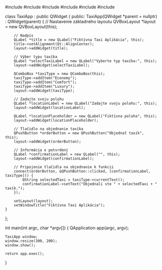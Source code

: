 #include <QApplication>
#include <QWidget>
#include <QVBoxLayout>
#include <QPushButton>
#include <QComboBox>
#include <QLabel>

class TaxiApp : public QWidget {
public:
    TaxiApp(QWidget *parent = nullptr) : QWidget(parent) {
        // Nastavenie základného layoutu
        QVBoxLayout *layout = new QVBoxLayout(this);

        // Nadpis
        QLabel *title = new QLabel("Fiktívna Taxi Aplikácia", this);
        title->setAlignment(Qt::AlignCenter);
        layout->addWidget(title);

        // Výber typu taxíka
        QLabel *selectTaxiLabel = new QLabel("Vyberte typ taxíka:", this);
        layout->addWidget(selectTaxiLabel);

        QComboBox *taxiType = new QComboBox(this);
        taxiType->addItem("Economy");
        taxiType->addItem("Comfort");
        taxiType->addItem("Luxury");
        layout->addWidget(taxiType);

        // Zadajte svoju polohu
        QLabel *locationLabel = new QLabel("Zadajte svoju polohu:", this);
        layout->addWidget(locationLabel);

        QLabel *locationPlaceholder = new QLabel("Fiktívna poloha", this);
        layout->addWidget(locationPlaceholder);

        // Tlačidlo na objednanie taxíka
        QPushButton *orderButton = new QPushButton("Objednať taxík", this);
        layout->addWidget(orderButton);

        // Informácia o potvrdení
        QLabel *confirmationLabel = new QLabel("", this);
        layout->addWidget(confirmationLabel);

        // Pripojenie tlačidla na objednanie k funkcii
        connect(orderButton, &QPushButton::clicked, [confirmationLabel, taxiType]() {
            QString selectedTaxi = taxiType->currentText();
            confirmationLabel->setText("Objednali ste " + selectedTaxi + " taxík.");
        });

        setLayout(layout);
        setWindowTitle("Fiktívna Taxi Aplikácia");
    }
};

int main(int argc, char *argv[]) {
    QApplication app(argc, argv);

    TaxiApp window;
    window.resize(300, 200);
    window.show();

    return app.exec();
}
